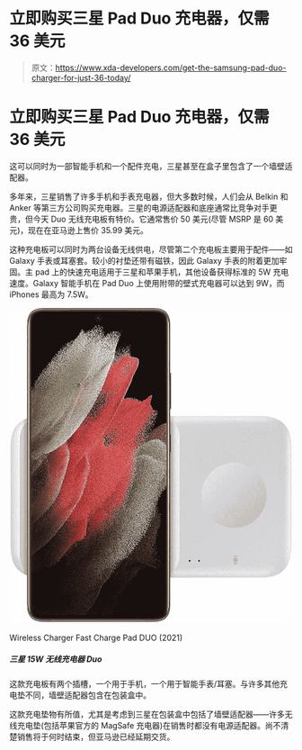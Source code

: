 # 立即购买三星 Pad Duo 充电器，仅需 36 美元

> 原文：<https://www.xda-developers.com/get-the-samsung-pad-duo-charger-for-just-36-today/>

# 立即购买三星 Pad Duo 充电器，仅需 36 美元

这可以同时为一部智能手机和一个配件充电，三星甚至在盒子里包含了一个墙壁适配器。

多年来，三星销售了许多手机和手表充电器，但大多数时候，人们会从 Belkin 和 Anker 等第三方公司购买充电器。三星的电源适配器和底座通常比竞争对手更贵，但今天 Duo 无线充电板有特价。它通常售价 50 美元(尽管 MSRP 是 60 美元)，现在在亚马逊上售价 35.99 美元。

这种充电板可以同时为两台设备无线供电，尽管第二个充电板主要用于配件——如 Galaxy 手表或耳塞套。较小的衬垫还带有磁铁，因此 Galaxy 手表的附着更加牢固。主 pad 上的快速充电适用于三星和苹果手机，其他设备获得标准的 5W 充电速度。Galaxy 智能手机在 Pad Duo 上使用附带的壁式充电器可以达到 9W，而 iPhones 最高为 7.5W。

 <picture>![This is built to charge a Samsung phone and watch at the same time, but it also works with some other devices.](img/f1ab7eaf96393aa85d17c8b39c30f36c.png)</picture> 

Wireless Charger Fast Charge Pad DUO (2021)

##### 三星 15W 无线充电器 Duo

这款充电板有两个插槽，一个用于手机，一个用于智能手表/耳塞。与许多其他充电垫不同，墙壁适配器包含在包装盒中。

这款充电垫物有所值，尤其是考虑到三星在包装盒中包括了墙壁适配器——许多无线充电垫(包括苹果官方的 MagSafe 充电器)在销售时都没有电源适配器。尚不清楚销售将于何时结束，但亚马逊已经延期交货。